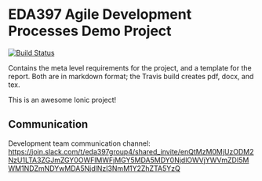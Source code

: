 # EDA397 Agile Development Processes Demo Project

[![Build Status](https://travis-ci.org/jHelsing/Heartbeat.svg?branch=develop)](https://travis-ci.org/jHelsing/Heartbeat)

Contains the meta level requirements for the project,
and a template for the report.
Both are in markdown format; the Travis build creates
pdf, docx, and tex.

This is an awesome Ionic project!

## Communication
Development team communication channel:
https://join.slack.com/t/eda397group4/shared_invite/enQtMzM0MjUzODM2NzU1LTA3ZGJmZGY0OWFlMWFjMGY5MDA5MDY0NjdlOWVjYWVmZDI5MWM1NDZmNDYwMDA5NjdlNzI3NmM1Y2ZhZTA5YzQ

